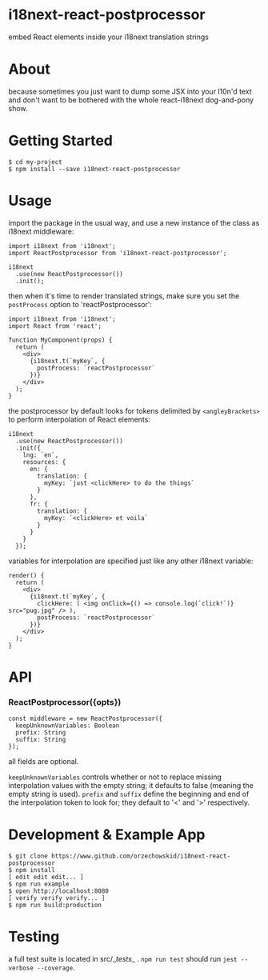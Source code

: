 # i18next-react-postprocessor

embed React elements inside your i18next translation strings

# About

because sometimes you just want to dump some JSX into your l10n'd text and don't want to be bothered with the whole react-i18next dog-and-pony show.

# Getting Started

    $ cd my-project
    $ npm install --save i18next-react-postprocessor

# Usage

import the package in the usual way, and use a new instance of the class as i18next middleware:

    import i18next from 'i18next';
    import ReactPostprocessor from 'i18next-react-postprocessor';
    
    i18next
      .use(new ReactPostprocessor())
      .init();

then when it's time to render translated strings, make sure you set the `postProcess` option to 'reactPostprocessor':

    import i18next from 'i18next';
    import React from 'react';
    
    function MyComponent(props) {
      return (
        <div>
          {i18next.t(`myKey`, {
            postProcess: `reactPostprocessor`
          })}
        </div>
      );
    }

the postprocessor by default looks for tokens delimited by `<angleyBrackets>` to perform interpolation of React elements:

    i18next
      .use(new ReactPostprocessor())
      .init({
        lng: `en`,
        resources: {
          en: {
            translation: {
              myKey: `just <clickHere> to do the things`
            }
          },
          fr: {
            translation: {
              myKey: `<clickHere> et voila`
            }
          }
        }
      });

variables for interpolation are specified just like any other i18next variable:

    render() {
      return (
        <div>
          {i18next.t(`myKey`, {
            clickHere: ( <img onClick={() => console.log(`click!`)} src="pug.jpg" /> ),
            postProcess: `reactPostprocessor`
          })}
        </div>
      );
    }
    
# API

### ReactPostprocessor({opts})

    const middleware = new ReactPostprocessor({
      keepUnknownVariables: Boolean
      prefix: String
      suffix: String
    });
    
all fields are optional.

`keepUnknownVariables` controls whether or not to replace missing interpolation values with the empty string; it defaults to false (meaning the empty string is used).  `prefix` and `suffix` define the beginning and end of the interpolation token to look for; they default to '<' and '>' respectively.

# Development & Example App

    $ git clone https://www.github.com/orzechowskid/i18next-react-postprocessor
    $ npm install
    [ edit edit edit... ]
    $ npm run example
    $ open http://localhost:8080
    [ verify verify verify... ]
    $ npm run build:production

# Testing

a full test suite is located in src/\__tests__ .  `npm run test` should run `jest --verbose --coverage`.

